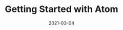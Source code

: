 ---
title: "Getting Started with Atom"
description: "Getting Started in the Atom Rendering Engine"
date: 2021-03-04
toc: true
weight: 200
---